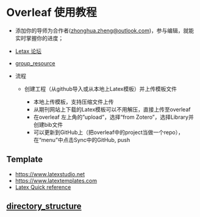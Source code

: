 # Overleaf 使用教程

- 添加你的导师为合作者([zhonghua.zheng@outlook.com](mailto:zhonghua.zheng@outlook.com))，参与编辑，就能实时掌握你的进度；
- [Letax 论坛](tex.stackexchange.com)
- [group_resource](https://github.com/m-edal/templates_papers_presentations#papers)
- 流程

  - 创建工程（从github导入或从本地上Latex模板）并上传模板文件

    - 本地上传模板，支持压缩文件上传
    - 从期刊网站上下载的Latex模板可以不用解压，直接上传至overleaf
    - 在overleaf 左上角的”upload”，选择“from Zotero”，选择Library并创建bib文件
    - 可以更新到GitHub上（把overleaf中的project当做一个repo），在“menu”中点击Sync中的GitHub, push



## Template

- https://www.latexstudio.net
- https://www.latextemplates.com
- [Latex Quick reference](http://lagrange.mechse.illinois.edu/latex_quick_ref/)



## **[directory_structure](https://github.com/kriasoft/Folder-Structure-Conventions)**
